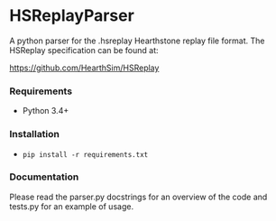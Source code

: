 # HSReplayParser

A python parser for the .hsreplay Hearthstone replay file format. The HSReplay specification can be found at: 

https://github.com/HearthSim/HSReplay

### Requirements

* Python 3.4+

### Installation

* `pip install -r requirements.txt`

### Documentation

Please read the parser.py docstrings for an overview of the code and tests.py for an example of usage.
